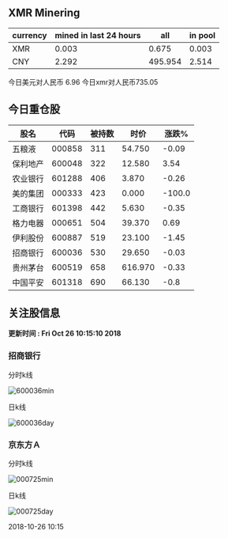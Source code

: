 ## XMR Minering

|currency|mined in last 24 hours|all|in pool|
|---|---|---|---|
|XMR|0.003|0.675|0.003|
|CNY|2.292|495.954|2.514|

今日美元对人民币 6.96	今日xmr对人民币735.05


## 今日重仓股 

|股名|代码|被持数|时价|涨跌%|
|---|---|---|---|---|
|五粮液|000858|311|54.750|-0.09|
|保利地产|600048|322|12.580|3.54|
|农业银行|601288|406|3.870|-0.26|
|美的集团|000333|423|0.000|-100.0|
|工商银行|601398|442|5.630|-0.35|
|格力电器|000651|504|39.370|0.69|
|伊利股份|600887|519|23.100|-1.45|
|招商银行|600036|530|29.650|-0.03|
|贵州茅台|600519|658|616.970|-0.33|
|中国平安|601318|690|66.130|-0.8|

## 关注股信息
**更新时间 : Fri Oct 26 10:15:10 2018**
### 招商银行 
分时k线

![600036min](http://image.sinajs.cn/newchart/min/n/sh600036.gif)

日k线

![600036day](http://image.sinajs.cn/newchart/daily/n/sh600036.gif)

### 京东方Ａ 
分时k线

![000725min](http://image.sinajs.cn/newchart/min/n/sz000725.gif)

日k线

![000725day](http://image.sinajs.cn/newchart/daily/n/sz000725.gif)

2018-10-26 10:15